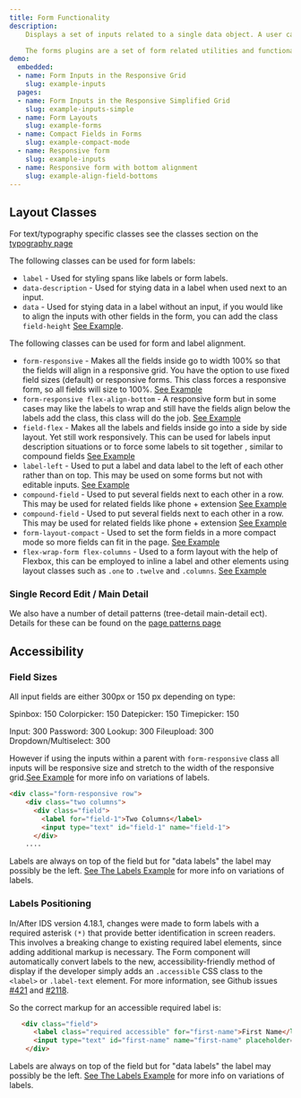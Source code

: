 ```yaml
---
title: Form Functionality
description:
    Displays a set of inputs related to a single data object. A user can select or input values, and submit as a set. Best for entering or editing information for a single object.

    The forms plugins are a set of form related utilities and functionality contained in `forms.js`. This page outlines the functionality contained in that plugin and shows some from related examples for layout from other areas.
demo:
  embedded:
  - name: Form Inputs in the Responsive Grid
    slug: example-inputs
  pages:
  - name: Form Inputs in the Responsive Simplified Grid
    slug: example-inputs-simple
  - name: Form Layouts
    slug: example-forms
  - name: Compact Fields in Forms
    slug: example-compact-mode
  - name: Responsive form
    slug: example-inputs
  - name: Responsive form with bottom alignment
    slug: example-align-field-bottoms
---
```


## Layout Classes

For text/typography specific classes see the classes section on the [typography page]( ./typography)

The following classes can be used for form labels:

- `label` - Used for styling spans like labels or form labels.
- `data-description` - Used for stying data in a label when used next to an input.
- `data` - Used for stying data in a label without an input, if you would like to align the inputs with other fields in the form, you can add the class `field-height` [See Example](./demo/components/form/test-field-size-data-labels?font=source-sans).

The following classes can be used for form and label alignment.

- `form-responsive` - Makes all the fields inside go to width 100% so that the fields will align in a responsive grid. You have the option to use fixed field sizes (default) or responsive forms. This class forces a responsive form, so all fields will size to 100%. [See Example](./demo/components/form/example-inputs?font=source-sans)
- `form-responsive flex-align-bottom` - A responsive form but in some cases may like the labels to wrap and still have the fields align below the labels add the class, this class will do the job.  [See Example](./demo/components/form/example-align-field-bottoms?font=source-sans)
- `field-flex` - Makes all the labels and fields inside go into a side by side layout. Yet still work responsively. This can be used for labels input description situations or to force some labels to sit together , similar to compound fields [See Example](./demo/components/form/example-labels?font=source-sans)
- `label-left` - Used to put a label and data label to the left of each other rather than on top. This may be used on some forms but not with editable inputs. [See Example](./demo/components/form/example-labels?font=source-sans)
- `compound-field` - Used to put several fields next to each other in a row. This may be used for related fields like phone + extension [See Example](./demo/components/form/example-forms?font=source-sans)
- `compound-field` - Used to put several fields next to each other in a row. This may be used for related fields like phone + extension [See Example](./demo/components/form/example-forms?font=source-sans)
- `form-layout-compact` - Used to set the form fields in a more compact mode so more fields can fit in the page. [See Example](./demo/components/form/example-compact-mode?font=source-sans)
- `flex-wrap-form flex-columns` - Used to a form layout with the help of Flexbox, this can be employed to inline a label and other elements using layout classes such as `.one` to `.twelve` and `.columns`. [See Example](./demo/components/form//test-inline-labels?font=source-sans)

### Single Record Edit / Main Detail

We also have a number of detail patterns (tree-detail main-detail ect). Details for these can be found on the [page patterns page]( ./page-patterns)

## Accessibility

### Field Sizes

All input fields are either 300px or 150 px depending on type:

Spinbox: 150
Colorpicker: 150
Datepicker: 150
Timepicker: 150

Input: 300
Password: 300
Lookup: 300
Fileupload: 300
Dropdown/Multiselect: 300

However if using the inputs within a parent with `form-responsive` class all inputs will be responsive size and stretch to the width of the responsive grid.[See Example](./demo/components/form/example-inputs-simple) for more info on variations of labels.

```html
<div class="form-responsive row">
    <div class="two columns">
      <div class="field">
        <label for="field-1">Two Columns</label>
        <input type="text" id="field-1" name="field-1">
      </div>
    ....
```

Labels are always on top of the field but for "data labels" the label may possibly be the left. [See The Labels Example](./demo/components/form/example-labels.html) for more info on variations of labels.

### Labels Positioning

In/After IDS version 4.18.1, changes were made to form labels with a required asterisk `(*)` that provide better identification in screen readers. This involves a breaking change to existing required label elements, since adding additional markup is necessary. The Form component will automatically convert labels to the new, accessibility-friendly method of display if the developer simply adds an `.accessible` CSS class to the `<label>` or `.label-text` element. For more information, see Github issues [#421](https://github.com/infor-design/enterprise/issues/421) and [#2118](https://github.com/infor-design/enterprise/issues/2118).

So the correct markup for an accessible required label is:

```html
   <div class="field">
      <label class="required accessible" for="first-name">First Name</label>
      <input type="text" id="first-name" name="first-name" placeholder="ex: John" data-validate="required"/>
    </div>
```

Labels are always on top of the field but for "data labels" the label may possibly be the left. [See The Labels Example](./demo/components/form/example-labels.html) for more info on variations of labels.
